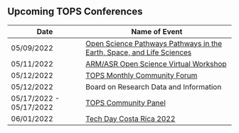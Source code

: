 ## Upcoming TOPS Conferences
| Date                    | Name of Event                                                                                                            |
|-------------------------|--------------------------------------------------------------------------------------------------------------------------|
| 05/09/2022              | [Open Science Pathways Pathways in the Earth, Space, and Life Sciences](https://www.scilifelab.se/event/agu-scilifelab/) |
| 05/11/2022              | [ARM/ASR Open Science Virtual Workshop](https://www.arm.gov/news/events/post/76365/)                                     |
| 05/12/2022              | [TOPS Monthly Community Forum](https://go.nasa.gov/36aVsmH)                                                             |
| 05/12/2022              | Board on Research Data and Information                                                                                   |
| 05/17/2022 - 05/17/2022 | [TOPS Community Panel](https://go.nasa.gov/3kCFc1i)                                                                     |
| 06/01/2022              | [Tech Day Costa Rica 2022](https://www.allevents.in/heredia/it-now-live-tech-day-costa-rica/10000325246951387/)          |
